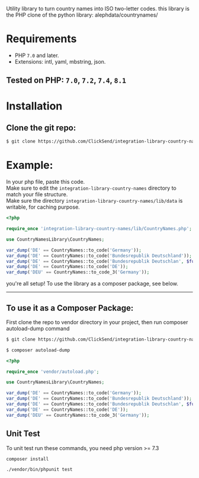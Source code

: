 Utility library to turn country names into ISO two-letter codes.
this library is the PHP clone of the python library: alephdata/countrynames/
# Requirements
  * PHP `7.0` and later.
  * Extensions: intl, yaml, mbstring, json.

## Tested on PHP: `7.0`, `7.2`, `7.4`, `8.1`

# Installation 

## Clone the git repo:
```bash 
$ git clone https://github.com/ClickSend/integration-library-country-names.git
```
# Example:

In your php file, paste this code. <br/>
Make sure to edit the `integration-library-country-names` directory to  match your file structure.<br/>
Make sure the directory `integration-library-country-names/lib/data` is writable, for caching purpose.
```php
<?php 

require_once 'integration-library-country-names/lib/CountryNames.php';

use CountryNamesLibrary\CountryNames;

var_dump('DE' == CountryNames::to_code('Germany'));
var_dump('DE' == CountryNames::to_code('Bundesrepublik Deutschland'));
var_dump('DE' == CountryNames::to_code('Bundesrepublik Deutschlan', $fuzzy=true));
var_dump('DE' == CountryNames::to_code('DE'));
var_dump('DEU' == CountryNames::to_code_3('Germany'));

```


you're all setup!
To use the library as a composer package, see below.
<hr/>


## To use it as a Composer Package:
First clone the repo to vendor directory in your project, then run composer autoload-dump command
```bash 
$ git clone https://github.com/ClickSend/integration-library-country-names.git   your-project-path/vendor/integration-library-country-names
```
```bash
$ composer autoload-dump
```

```php
<?php 

require_once 'vendor/autoload.php';

use CountryNamesLibrary\CountryNames;

var_dump('DE' == CountryNames::to_code('Germany'));
var_dump('DE' == CountryNames::to_code('Bundesrepublik Deutschland'));
var_dump('DE' == CountryNames::to_code('Bundesrepublik Deutschlan', $fuzzy=true));
var_dump('DE' == CountryNames::to_code('DE'));
var_dump('DEU' == CountryNames::to_code_3('Germany'));

```

## Unit Test
To unit test run these commands, you need php version >= 7.3

```bash 
composer install 

./vendor/bin/phpunit test
```
